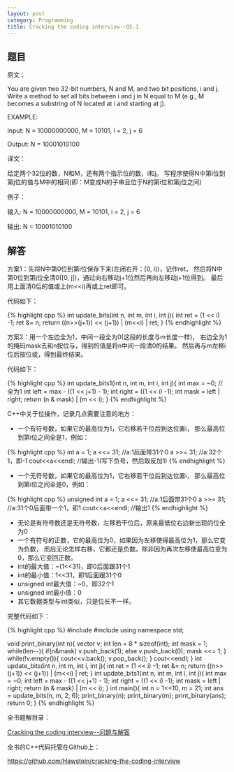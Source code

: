 ```yaml
---
layout: post
category: Programming
title: Cracking the coding interview--Q5.1
---
```


## 题目

原文：

You are given two 32-bit numbers, N and M, and two bit positions, i 
and j. Write a method to set all bits between i and j in N equal to 
M (e.g., M becomes a substring of N located at i and starting at j).

EXAMPLE:

Input: N = 10000000000, M = 10101, i = 2, j = 6

Output: N = 10001010100

译文：

给定两个32位的数，N和M，还有两个指示位的数，i和j。
写程序使得N中第i位到第j位的值与M中的相同(即：M变成N的子串且位于N的第i位和第j位之间)

例子：

输入: N = 10000000000, M = 10101, i = 2, j = 6

输出: N = 10001010100

## 解答

方案1：先将N中第0位到第i位保存下来(左闭右开：[0, i))，记作ret，
然后将N中第0位到第j位全清0([0, j])，通过向右移动j+1位然后再向左移动j+1位得到。
最后用上面清0后的值或上(m<<i)再或上ret即可。

代码如下：

{% highlight cpp %}
int update_bits(int n, int m, int i, int j){
    int ret = (1 << i) -1;
    ret &= n;
    return ((n>>(j+1)) << (j+1)) | (m<<i) | ret;
}
{% endhighlight %}

方案2：用一个左边全为1，中间一段全为0(这段的长度与m长度一样)，
右边全为1的掩码mask去和n按位与，得到的值是将n中间一段清0的结果。
然后再与m左移i位后按位或，得到最终结果。

代码如下：

{% highlight cpp %}
int update_bits1(int n, int m, int i, int j){
    int max = ~0;	//全为1
    int left = max - ((1 << j+1) - 1);
    int right = ((1 << i) -1);
    int mask = left | right;
    return (n & mask) | (m << i);
}
{% endhighlight %}

C++中关于位操作，记录几点需要注意的地方：

* 一个有符号数，如果它的最高位为1，它右移若干位后到达位置i，
那么最高位到第i位之间全是1，例如：

{% highlight cpp %}
int a = 1;
a <<= 31;	//a:1后面带31个0
a >>= 31;	//a:32个1，即-1
cout<<a<<endl;	//输出-1(写下负号，然后取反加1)
{% endhighlight %}

* 一个无符号数，如果它的最高位为1，它右移若干位后到达位置i，
那么最高位到第i位之间全是0，例如：

{% highlight cpp %}
unsigned int a = 1;
a <<= 31;	//a:1后面带31个0
a >>= 31;	//a:31个0后面带一个1，即1
cout<<a<<endl;	//输出1
{% endhighlight %}

* 无论是有符号数还是无符号数，左移若干位后，原来最低位右边新出现的位全为0
* 一个有符号的正数，它的最高位为0，如果因为左移使得最高位为1，那么它变为负数，
而后无论怎样右移，它都还是负数。除非因为再次左移使最高位变为0，那么它变回正数。
* int的最大值：~(1<<31)，即0后面跟31个1
* int的最小值：1<<31，即1后面跟31个0
* unsigned int最大值：~0，即32个1
* unsigned int最小值：0
* 其它数据类型与int类似，只是位长不一样。

完整代码如下：

{% highlight cpp %}
#include <iostream>
#include <vector>
using namespace std;

void print_binary(int n){
    vector<int> v;
    int len = 8 * sizeof(int);
    int mask = 1;
    while(len--){
        if(n&mask) v.push_back(1);
        else v.push_back(0);
        mask <<= 1;
    }
    while(!v.empty()){
        cout<<v.back();
        v.pop_back();
    }
    cout<<endl;
}
int update_bits(int n, int m, int i, int j){
    int ret = (1 << i) -1;
    ret &= n;
    return ((n>>(j+1)) << (j+1)) | (m<<i) | ret;
}
int update_bits1(int n, int m, int i, int j){
    int max = ~0;
    int left = max - ((1 << j+1) - 1);
    int right = ((1 << i) -1);
    int mask = left | right;
    return (n & mask) | (m << i);
}
int main(){
    int n = 1<<10, m = 21;
    int ans = update_bits(n, m, 2, 6);
    print_binary(n);
    print_binary(m);
    print_binary(ans);
    return 0;
}
{% endhighlight %}

全书题解目录：

[Cracking the coding interview--问题与解答](/posts/ctci-solutions-contents.html)

全书的C++代码托管在Github上：

<https://github.com/Hawstein/cracking-the-coding-interview>
